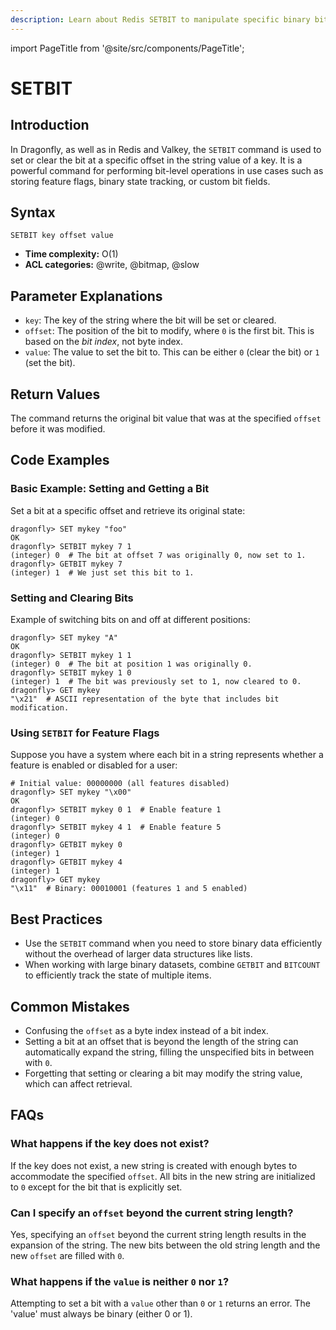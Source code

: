 ```yaml
---
description: Learn about Redis SETBIT to manipulate specific binary bits of a string value.
---
```


import PageTitle from '@site/src/components/PageTitle';

# SETBIT

<PageTitle title="Redis SETBIT Command (Documentation) | Dragonfly" />

## Introduction

In Dragonfly, as well as in Redis and Valkey, the `SETBIT` command is used to set or clear the bit at a specific offset in the string value of a key.
It is a powerful command for performing bit-level operations in use cases such as storing feature flags, binary state tracking, or custom bit fields.

## Syntax

```shell
SETBIT key offset value
```

- **Time complexity:** O(1)
- **ACL categories:** @write, @bitmap, @slow

## Parameter Explanations

- `key`: The key of the string where the bit will be set or cleared.
- `offset`: The position of the bit to modify, where `0` is the first bit. This is based on the _bit index_, not byte index.
- `value`: The value to set the bit to. This can be either `0` (clear the bit) or `1` (set the bit).

## Return Values

The command returns the original bit value that was at the specified `offset` before it was modified.

## Code Examples

### Basic Example: Setting and Getting a Bit

Set a bit at a specific offset and retrieve its original state:

```shell
dragonfly> SET mykey "foo"
OK
dragonfly> SETBIT mykey 7 1
(integer) 0  # The bit at offset 7 was originally 0, now set to 1.
dragonfly> GETBIT mykey 7
(integer) 1  # We just set this bit to 1.
```

### Setting and Clearing Bits

Example of switching bits on and off at different positions:

```shell
dragonfly> SET mykey "A"
OK
dragonfly> SETBIT mykey 1 1
(integer) 0  # The bit at position 1 was originally 0.
dragonfly> SETBIT mykey 1 0
(integer) 1  # The bit was previously set to 1, now cleared to 0.
dragonfly> GET mykey
"\x21"  # ASCII representation of the byte that includes bit modification.
```

### Using `SETBIT` for Feature Flags

Suppose you have a system where each bit in a string represents whether a feature is enabled or disabled for a user:

```shell
# Initial value: 00000000 (all features disabled)
dragonfly> SET mykey "\x00"
OK
dragonfly> SETBIT mykey 0 1  # Enable feature 1
(integer) 0
dragonfly> SETBIT mykey 4 1  # Enable feature 5
(integer) 0
dragonfly> GETBIT mykey 0
(integer) 1
dragonfly> GETBIT mykey 4
(integer) 1
dragonfly> GET mykey
"\x11"  # Binary: 00010001 (features 1 and 5 enabled)
```

## Best Practices

- Use the `SETBIT` command when you need to store binary data efficiently without the overhead of larger data structures like lists.
- When working with large binary datasets, combine `GETBIT` and `BITCOUNT` to efficiently track the state of multiple items.

## Common Mistakes

- Confusing the `offset` as a byte index instead of a bit index.
- Setting a bit at an offset that is beyond the length of the string can automatically expand the string, filling the unspecified bits in between with `0`.
- Forgetting that setting or clearing a bit may modify the string value, which can affect retrieval.

## FAQs

### What happens if the key does not exist?

If the key does not exist, a new string is created with enough bytes to accommodate the specified `offset`. All bits in the new string are initialized to `0` except for the bit that is explicitly set.

### Can I specify an `offset` beyond the current string length?

Yes, specifying an `offset` beyond the current string length results in the expansion of the string. The new bits between the old string length and the new `offset` are filled with `0`.

### What happens if the `value` is neither `0` nor `1`?

Attempting to set a bit with a `value` other than `0` or `1` returns an error. The 'value' must always be binary (either 0 or 1).

